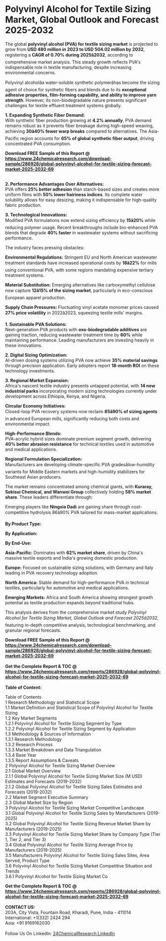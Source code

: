 <h1>Polyvinyl Alcohol for Textile Sizing Market, Global Outlook and Forecast 2025-2032</h1><p>The global <strong>polyvinyl alcohol (PVA) for textile sizing market</strong> is projected to grow from <strong>USD 480 million in 2023 to USD 504.02 million by 2032</strong>, registering a <strong>CAGR of 0.70% during 2025â2032</strong>, according to comprehensive market analysis. This steady growth reflects PVA's indispensable role in textile manufacturing, despite increasing environmental concerns.</p><p>Polyvinyl alcoholâa water-soluble synthetic polymerâhas become the sizing agent of choice for synthetic fibers and blends due to its <strong>exceptional adhesive properties, film-forming capability, and ability to improve yarn strength</strong>. However, its non-biodegradable nature presents significant challenges for textile effluent treatment systems globally.</p><p><strong>1. Expanding Synthetic Fiber Demand:</strong><br>
With synthetic fiber production growing at <strong>4.2% annually</strong>, PVA demand remains robust as it prevents fiber breakage during high-speed weaving, achieving <strong>30â40% fewer warp breaks</strong> compared to alternatives. The Asia-Pacific region accounts for <strong>65% of global synthetic fiber output</strong>, driving concentrated PVA consumption.</p><div><b>Download FREE Sample of this Report @ 
            <a href="https://www.24chemicalresearch.com/download-sample/286928/global-polyvinyl-alcohol-for-textile-sizing-forecast-market-2025-2032-69">
            https://www.24chemicalresearch.com/download-sample/286928/global-polyvinyl-alcohol-for-textile-sizing-forecast-market-2025-2032-69</a></b></div><br><p><strong>2. Performance Advantages Over Alternatives:</strong><br>
PVA offers <strong>25% better adhesion</strong> than starch-based sizes and creates more uniform films with <strong>50% lower hairiness indices</strong>. Its complete water solubility allows for easy desizing, making it indispensable for high-quality fabric production.</p><p><strong>3. Technological Innovations:</strong><br>
Modified PVA formulations now extend sizing efficiency by <strong>15â20%</strong> while reducing polymer usage. Recent breakthroughs include bio-enhanced PVA blends that degrade <strong>40% faster</strong> in wastewater systems without sacrificing performance.</p><p>The industry faces pressing obstacles:</p><p><strong>Environmental Regulations:</strong> Stringent EU and North American wastewater treatment standards have increased operational costs by <strong>18â22%</strong> for mills using conventional PVA, with some regions mandating expensive tertiary treatment systems.</p><p><strong>Material Substitution:</strong> Emerging alternatives like carboxymethyl cellulose now capture <strong>12â15% of the sizing market</strong>, particularly in eco-conscious European apparel production.</p><p><strong>Supply Chain Pressures:</strong> Fluctuating vinyl acetate monomer prices caused <strong>27% price volatility</strong> in 2022â2023, squeezing textile mills' margins.</p><p><strong>1. Sustainable PVA Solutions:</strong><br>
Next-generation PVA products with <strong>oxo-biodegradable additives</strong> are gaining traction, reducing wastewater treatment time by <strong>60%</strong> while maintaining performance. Leading manufacturers are investing heavily in these innovations.</p><p><strong>2. Digital Sizing Optimization:</strong><br>
AI-driven dosing systems utilizing PVA now achieve <strong>35% material savings</strong> through precision application. Early adopters report <strong>18-month ROI</strong> on these technology investments.</p><p><strong>3. Regional Market Expansion:</strong><br>
Africa's nascent textile industry presents untapped potential, with <strong>14 new industrial parks</strong> incorporating modern sizing technologies currently under development across Ethiopia, Kenya, and Nigeria.</p><p><strong>Circular Economy Initiatives:</strong><br>
	Closed-loop PVA recovery systems now reclaim <strong>85â90% of sizing agents</strong> in advanced European mills, significantly reducing both costs and environmental impact.</p><p><strong>High-Performance Blends:</strong><br>
	PVA-acrylic hybrid sizes dominate premium segment growth, delivering <strong>40% better abrasion resistance</strong> for technical textiles used in automotive and medical applications.</p><p><strong>Regional Formulation Specialization:</strong><br>
	Manufacturers are developing climate-specific PVA gradesâlow-humidity variants for Middle Eastern markets and high-humidity stabilizers for Southeast Asian producers.</p><p>The market remains concentrated among chemical giants, with <strong>Kuraray, Sekisui Chemical, and Wanwei Group</strong> collectively holding <strong>58% market share</strong>. These leaders differentiate through:</p><p>Emerging players like <strong>Ningxia Dadi</strong> are gaining share through cost-competitive hydrolysis 86â90% PVA tailored for mass-market applications.</p><p><strong>By Product Type:</strong></p><p><strong>By Application:</strong></p><p><strong>By End-Use:</strong></p><p><strong>Asia-Pacific:</strong> Dominates with <strong>62% market share</strong>, driven by China's massive textile exports and India's growing domestic production.</p><p><strong>Europe:</strong> Focused on sustainable sizing solutions, with Germany and Italy leading in PVA recovery technology adoption.</p><p><strong>North America:</strong> Stable demand for high-performance PVA in technical textiles, particularly for automotive and medical applications.</p><p><strong>Emerging Markets:</strong> Africa and South America showing strongest growth potential as textile production expands beyond traditional hubs.</p><p>This analysis derives from the comprehensive market study <em>Polyvinyl Alcohol for Textile Sizing Market, Global Outlook and Forecast 2025â2032</em>, featuring in-depth competitive analysis, technological benchmarking, and granular regional forecasts.</p><div><b>Download FREE Sample of this Report @ 
            <a href="https://www.24chemicalresearch.com/download-sample/286928/global-polyvinyl-alcohol-for-textile-sizing-forecast-market-2025-2032-69">
            https://www.24chemicalresearch.com/download-sample/286928/global-polyvinyl-alcohol-for-textile-sizing-forecast-market-2025-2032-69</a></b></div><br><div><b>Get the Complete Report & TOC @ 
            <a href="https://www.24chemicalresearch.com/reports/286928/global-polyvinyl-alcohol-for-textile-sizing-forecast-market-2025-2032-69">
            https://www.24chemicalresearch.com/reports/286928/global-polyvinyl-alcohol-for-textile-sizing-forecast-market-2025-2032-69</a></b></div><br>
            <b>Table of Content:</b><p>Table of Contents<br />
1 Research Methodology and Statistical Scope<br />
1.1 Market Definition and Statistical Scope of Polyvinyl Alcohol for Textile Sizing<br />
1.2 Key Market Segments<br />
1.2.1 Polyvinyl Alcohol for Textile Sizing Segment by Type<br />
1.2.2 Polyvinyl Alcohol for Textile Sizing Segment by Application<br />
1.3 Methodology & Sources of Information<br />
1.3.1 Research Methodology<br />
1.3.2 Research Process<br />
1.3.3 Market Breakdown and Data Triangulation<br />
1.3.4 Base Year<br />
1.3.5 Report Assumptions & Caveats<br />
2 Polyvinyl Alcohol for Textile Sizing Market Overview<br />
2.1 Global Market Overview<br />
2.1.1 Global Polyvinyl Alcohol for Textile Sizing Market Size (M USD) Estimates and Forecasts (2019-2032)<br />
2.1.2 Global Polyvinyl Alcohol for Textile Sizing Sales Estimates and Forecasts (2019-2032)<br />
2.2 Market Segment Executive Summary<br />
2.3 Global Market Size by Region<br />
3 Polyvinyl Alcohol for Textile Sizing Market Competitive Landscape<br />
3.1 Global Polyvinyl Alcohol for Textile Sizing Sales by Manufacturers (2019-2025)<br />
3.2 Global Polyvinyl Alcohol for Textile Sizing Revenue Market Share by Manufacturers (2019-2025)<br />
3.3 Polyvinyl Alcohol for Textile Sizing Market Share by Company Type (Tier 1, Tier 2, and Tier 3)<br />
3.4 Global Polyvinyl Alcohol for Textile Sizing Average Price by Manufacturers (2019-2025)<br />
3.5 Manufacturers Polyvinyl Alcohol for Textile Sizing Sales Sites, Area Served, Product Type<br />
3.6 Polyvinyl Alcohol for Textile Sizing Market Competitive Situation and Trends<br />
3.6.1 Polyvinyl Alcohol for Textile Sizing Market Co</p><div><b>Get the Complete Report & TOC @ 
            <a href="https://www.24chemicalresearch.com/reports/286928/global-polyvinyl-alcohol-for-textile-sizing-forecast-market-2025-2032-69">
            https://www.24chemicalresearch.com/reports/286928/global-polyvinyl-alcohol-for-textile-sizing-forecast-market-2025-2032-69</a></b></div><br><b>CONTACT US:</b><br>
            203A, City Vista, Fountain Road, Kharadi, Pune, India - 411014<br>
            International: +1(332) 2424 294<br>
            Asia: +91 9169162030 <br><br>
            Follow Us On LinkedIn: <a href="https://www.linkedin.com/company/24chemicalresearch/">24ChemicalResearch LinkedIn</a>